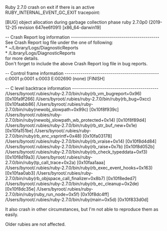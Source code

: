 Ruby 2.7.0 crash on exit if there is an active RUBY_INTERNAL_EVENT_GC_EXIT tracepoint:

[BUG] object allocation during garbage collection phase
ruby 2.7.0p0 (2019-12-25 revision 647ee6f091) [x86_64-darwin19]

-- Crash Report log information --------------------------------------------
   See Crash Report log file under the one of following:                    
     * ~/Library/Logs/DiagnosticReports                                     
     * /Library/Logs/DiagnosticReports                                      
   for more details.                                                        
Don't forget to include the above Crash Report log file in bug reports.     

-- Control frame information -----------------------------------------------
c:0001 p:0001 s:0003 E:002690 (none) [FINISH]


-- C level backtrace information -------------------------------------------
/Users/byroot/.rubies/ruby-2.7.0/bin/ruby(rb_vm_bugreport+0x96) [0x10fa9f266]
/Users/byroot/.rubies/ruby-2.7.0/bin/ruby(rb_bug+0xcc) [0x10faabb86]
/Users/byroot/.rubies/ruby-2.7.0/bin/ruby(newobj_slowpath+0x99c) [0x10f8f939c]
/Users/byroot/.rubies/ruby-2.7.0/bin/ruby(newobj_slowpath_wb_protected+0x14) [0x10f8f89d4]
/Users/byroot/.rubies/ruby-2.7.0/bin/ruby(rb_str_buf_new+0x1e) [0x10fa151be]
/Users/byroot/.rubies/ruby-2.7.0/bin/ruby(rb_enc_vsprintf+0x48) [0x10fa03178]
/Users/byroot/.rubies/ruby-2.7.0/bin/ruby(rb_vraise+0x14) [0x10f8d4d84]
/Users/byroot/.rubies/ruby-2.7.0/bin/ruby(rb_raise+0x7b) [0x10f8d052b]
/Users/byroot/.rubies/ruby-2.7.0/bin/ruby(rb_check_typeddata+0xf3) [0x10f8d19a3]
/Users/byroot/.rubies/ruby-2.7.0/bin/ruby(tp_call_trace+0x2a) [0x10faa1aaa]
/Users/byroot/.rubies/ruby-2.7.0/bin/ruby(rb_exec_event_hooks+0x163) [0x10faa0ab3]
/Users/byroot/.rubies/ruby-2.7.0/bin/ruby(rb_objspace_call_finalizer+0x8b7) [0x10f8eded7]
/Users/byroot/.rubies/ruby-2.7.0/bin/ruby(rb_ec_cleanup+0x2de) [0x10f8dc35e]
/Users/byroot/.rubies/ruby-2.7.0/bin/ruby(ruby_run_node+0x5f) [0x10f8dc4ff]
/Users/byroot/.rubies/ruby-2.7.0/bin/ruby(main+0x5d) [0x10f833d0d]

It also crash in other circumstances, but I'm not able to reproduce them as easily.

Older rubies are not affected.